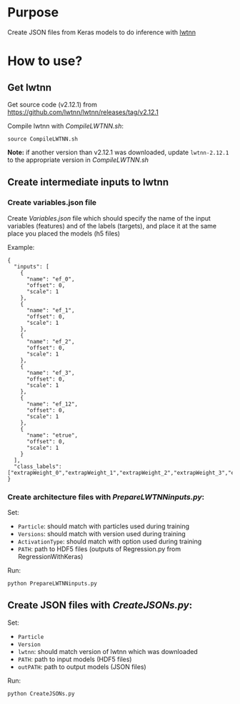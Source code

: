 # Purpose

Create JSON files from Keras models to do inference with [lwtnn](https://github.com/lwtnn/lwtnn)

# How to use?

## Get lwtnn

Get source code (v2.12.1) from
https://github.com/lwtnn/lwtnn/releases/tag/v2.12.1

Compile lwtnn with *CompileLWTNN.sh*:

```
source CompileLWTNN.sh
```

**Note:** if another version than v2.12.1 was downloaded, update ```lwtnn-2.12.1``` to the appropriate version in *CompileLWTNN.sh*

## Create intermediate inputs to lwtnn

### Create variables.json file

Create *Variables.json* file which should specify the name of the input variables (features) and of the labels (targets), and place it at the same place you placed the models (h5 files)

Example:

```
{
  "inputs": [
    {
      "name": "ef_0",
      "offset": 0,
      "scale": 1
    },
    {
      "name": "ef_1",
      "offset": 0,
      "scale": 1
    },
    {
      "name": "ef_2",
      "offset": 0,
      "scale": 1
    },
    {
      "name": "ef_3",
      "offset": 0,
      "scale": 1
    },
    {
      "name": "ef_12",
      "offset": 0,
      "scale": 1
    },
    {
      "name": "etrue",
      "offset": 0,
      "scale": 1
    }
  ],
  "class_labels": ["extrapWeight_0","extrapWeight_1","extrapWeight_2","extrapWeight_3","extrapWeight_12"]
}
```

### Create architecture files with *PrepareLWTNNinputs.py*:

Set:

- ```Particle```: should match with particles used during training 
- ```Versions```: should match with version used during training
- ```ActivationType```: should match with option used during training
- ```PATH```: path to HDF5 files (outputs of Regression.py from RegressionWithKeras)

Run:

```
python PrepareLWTNNinputs.py
```

## Create JSON files with *CreateJSONs.py*:

Set:

- ```Particle```
- ```Version```
- ```lwtnn```: should match version of lwtnn which was downloaded
- ```PATH```: path to input models (HDF5 files)
- ```outPATH```: path to output models (JSON files)

Run:

```
python CreateJSONs.py
```
